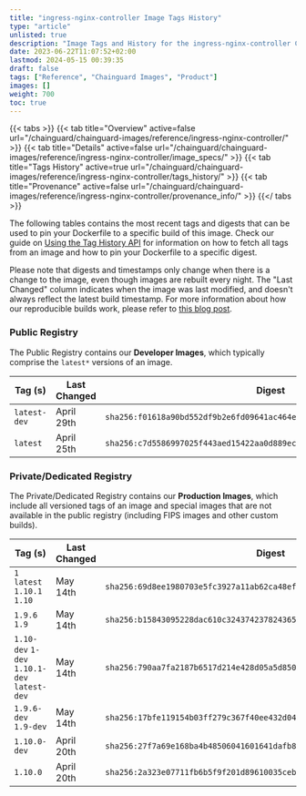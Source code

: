```yaml
---
title: "ingress-nginx-controller Image Tags History"
type: "article"
unlisted: true
description: "Image Tags and History for the ingress-nginx-controller Chainguard Image"
date: 2023-06-22T11:07:52+02:00
lastmod: 2024-05-15 00:39:35
draft: false
tags: ["Reference", "Chainguard Images", "Product"]
images: []
weight: 700
toc: true
---
```


{{< tabs >}}
{{< tab title="Overview" active=false url="/chainguard/chainguard-images/reference/ingress-nginx-controller/" >}}
{{< tab title="Details" active=false url="/chainguard/chainguard-images/reference/ingress-nginx-controller/image_specs/" >}}
{{< tab title="Tags History" active=true url="/chainguard/chainguard-images/reference/ingress-nginx-controller/tags_history/" >}}
{{< tab title="Provenance" active=false url="/chainguard/chainguard-images/reference/ingress-nginx-controller/provenance_info/" >}}
{{</ tabs >}}

The following tables contains the most recent tags and digests that can be used to pin your Dockerfile to a specific build of this image. Check our guide on [Using the Tag History API](/chainguard/chainguard-images/using-the-tag-history-api/) for information on how to fetch all tags from an image and how to pin your Dockerfile to a specific digest.

Please note that digests and timestamps only change when there is a change to the image, even though images are rebuilt every night. The "Last Changed" column indicates when the image was last modified, and doesn't always reflect the latest build timestamp. For more information about how our reproducible builds work, please refer to [this blog post](https://www.chainguard.dev/unchained/reproducing-chainguards-reproducible-image-builds).

### Public Registry
The Public Registry contains our **Developer Images**, which typically comprise the `latest*` versions of an image.

| Tag (s)       | Last Changed | Digest                                                                    |
|---------------|--------------|---------------------------------------------------------------------------|
|  `latest-dev` | April 29th   | `sha256:f01618a90bd552df9b2e6fd09641ac464e542152ba50599134218233f409d299` |
|  `latest`     | April 25th   | `sha256:c7d5586997025f443aed15422aa0d889ece0f11721ce56cf2196a7dee6c3fb2b` |


### Private/Dedicated Registry
The Private/Dedicated Registry contains our **Production Images**, which include all versioned tags of an image and special images that are not available in the public registry (including FIPS images and other custom builds).

| Tag (s)                                       | Last Changed | Digest                                                                    |
|-----------------------------------------------|--------------|---------------------------------------------------------------------------|
|  `1` `latest` `1.10.1` `1.10`                 | May 14th     | `sha256:69d8ee1980703e5fc3927a11ab62ca48effc3307260799af3476a486d548e834` |
|  `1.9.6` `1.9`                                | May 14th     | `sha256:b15843095228dac610c3243742378243651be3ac951daee6a313cdc4a734d5c3` |
|  `1.10-dev` `1-dev` `1.10.1-dev` `latest-dev` | May 14th     | `sha256:790aa7fa2187b6517d214e428d05a5d8502908c4c11e1e77d513aa10d63dfa00` |
|  `1.9.6-dev` `1.9-dev`                        | May 14th     | `sha256:17bfe119154b03ff279c367f40ee432d0426716e0db8a25f22d6d388eb97eaac` |
|  `1.10.0-dev`                                 | April 20th   | `sha256:27f7a69e168ba4b48506041601641dafb87118758ef4b408eb01c0e6867d5553` |
|  `1.10.0`                                     | April 20th   | `sha256:2a323e07711fb6b5f9f201d89610035cebaf5be7ef2466d92efc8a8031dcfb71` |

